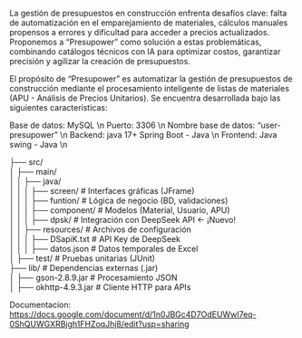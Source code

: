 La gestión de presupuestos en construcción enfrenta desafíos clave: falta de automatización en el emparejamiento de materiales, cálculos manuales propensos a errores y dificultad para acceder a precios actualizados. Proponemos a “Presupower” como solución a estas problemáticas, combinando catálogos técnicos con IA para optimizar costos, garantizar precisión y agilizar la creación de presupuestos.

El propósito de “Presupower” es automatizar la gestión de presupuestos de construcción mediante el procesamiento inteligente de listas de materiales (APU - Análisis de Precios Unitarios). Se encuentra desarrollada bajo las siguientes características:

Base de datos: MySQL \n 
Puerto: 3306 \n
Nombre base de datos: “user-presupower” \n
Backend: java 17+ Spring Boot - Java \n
Frontend: Java swing - Java \n

├── src/  
│   ├── main/  
│   │   ├── java/  
│   │   │   ├── screen/          # Interfaces gráficas (JFrame)  
│   │   │   ├── funtion/         # Lógica de negocio (BD, validaciones)  
│   │   │   ├── component/       # Modelos (Material, Usuario, APU)  
│   │   │   ├── dpsk/            # Integración con DeepSeek API ← ¡Nuevo!  
│   │   ├── resources/           # Archivos de configuración  
│   │   │   ├── DSapiK.txt       # API Key de DeepSeek  
│   │   │   ├── datos.json       # Datos temporales de Excel  
│   ├── test/                    # Pruebas unitarias (JUnit)  
├── lib/                         # Dependencias externas (.jar)  
│   ├── gson-2.8.9.jar           # Procesamiento JSON  
│   ├── okhttp-4.9.3.jar         # Cliente HTTP para APIs  

Documentacion:
https://docs.google.com/document/d/1n0JBGc4D7OdEUWwI7eq-0ShQUWGXRBjgh1FHZoqJhj8/edit?usp=sharing

